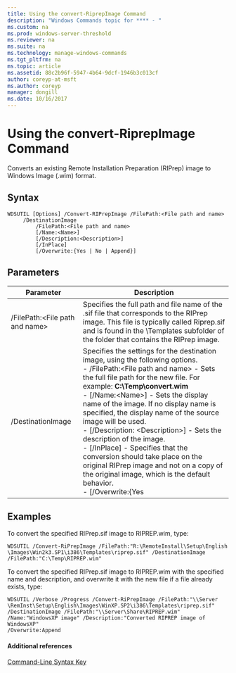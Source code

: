 ```yaml
---
title: Using the convert-RiprepImage Command
description: "Windows Commands topic for **** - "
ms.custom: na
ms.prod: windows-server-threshold
ms.reviewer: na
ms.suite: na
ms.technology: manage-windows-commands
ms.tgt_pltfrm: na
ms.topic: article
ms.assetid: 88c2b96f-5947-4b64-9dcf-1946b3c013cf
author: coreyp-at-msft
ms.author: coreyp
manager: dongill
ms.date: 10/16/2017
---
```


# Using the convert-RiprepImage Command



Converts an existing Remote Installation Preparation (RIPrep) image to Windows Image (.wim) format.

## Syntax

```
WDSUTIL [Options] /Convert-RIPrepImage /FilePath:<File path and name>
     /DestinationImage
         /FilePath:<File path and name>
         [/Name:<Name>]
         [/Description:<Description>]
         [/InPlace]
         [/Overwrite:{Yes | No | Append}]
```

## Parameters

|Parameter|Description|
|---------|-----------|
|/FilePath:\<File path and name>|Specifies the full path and file name of the .sif file that corresponds to the RIPrep image. This file is typically called Riprep.sif and is found in the \Templates subfolder of the folder that contains the RIPrep image.|
|/DestinationImage|Specifies the settings for the destination image, using the following options.</br>-   /FilePath:\<File path and name> - Sets the full file path for the new file. For example: **C:\Temp\convert.wim**</br>-   [/Name:\<Name>] - Sets the display name of the image. If no display name is specified, the display name of the source image will be used.</br>-   [/Description: \<Description>] - Sets the description of the image.</br>-   [/InPlace] - Specifies that the conversion should take place on the original RIPrep image and not on a copy of the original image, which is the default behavior.</br>-   [/Overwrite:{Yes | No | Append}] - Determines whether the file specified in the **/DestinationImage** option should be overwritten if an existing file with that name already exists at /FilePath. **Yes** overwrites the existing file. **No** (default) causes an error to occur if another file with the same name already exists. **Append** attaches the generated image as a new image within the pre-existing .wim file.|

## <a name="BKMK_examples"></a>Examples

To convert the specified RIPrep.sif image to RIPREP.wim, type:
```
WDSUTIL /Convert-RiPrepImage /FilePath:"R:\RemoteInstall\Setup\English
\Images\Win2k3.SP1\i386\Templates\riprep.sif" /DestinationImage
/FilePath:"C:\Temp\RIPREP.wim"
```
To convert the specified RIPrep.sif image to RIPREP.wim with the specified name and description, and overwrite it with the new file if a file already exists, type:
```
WDSUTIL /Verbose /Progress /Convert-RiPrepImage /FilePath:"\\Server
\RemInst\Setup\English\Images\WinXP.SP2\i386\Templates\riprep.sif"
/DestinationImage /FilePath:"\\Server\Share\RIPREP.wim"
/Name:"WindowsXP image" /Description:"Converted RIPREP image of WindowsXP"
/Overwrite:Append
```

#### Additional references

[Command-Line Syntax Key](command-line-syntax-key.md)